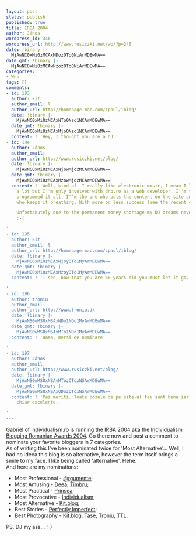 ```yaml
---
layout: post
status: publish
published: true
title: IRBA 2004
author: János
wordpress_id: 346
wordpress_url: http://www.rusiczki.net/wp/?p=346
date: !binary |-
  MjAwNC0xMi0zMCAxMDozOTo0NiArMDEwMA==
date_gmt: !binary |-
  MjAwNC0xMi0zMCAwNzozOTo0NiArMDEwMA==
categories:
- Web
tags: []
comments:
- id: 193
  author: kit
  author_email: l
  author_url: http://homepage.mac.com/cpaul/iblog/
  date: !binary |-
    MjAwNC0xMi0zMCAxNTo0Nzo1NCArMDEwMA==
  date_gmt: !binary |-
    MjAwNC0xMi0zMCAxMjo0Nzo1NCArMDEwMA==
  content: ! 'Hey, I thought you are a DJ '
- id: 194
  author: János
  author_email: 
  author_url: http://www.rusiczki.net/blog/
  date: !binary |-
    MjAwNC0xMi0zMCAxNjowMjozMCArMDEwMA==
  date_gmt: !binary |-
    MjAwNC0xMi0zMCAxMzowMjozMCArMDEwMA==
  content: ! 'Well, kind of. I really like electronic music, I mean I listen to it
    a lot but I''m only involved with dnb.ro as a web developer. I''m the guy who
    programmed it all, I''m the one who puts the content on the site and it''s me
    who keeps it breathing. With more or less success (see the recent crash).

    Unfortanutely due to the permanent money shortage my DJ dreams never materialized...
    :-(

'
- id: 195
  author: kit
  author_email: l
  author_url: http://homepage.mac.com/cpaul/iblog/
  date: !binary |-
    MjAwNC0xMi0zMCAxNjoyOTo1MyArMDEwMA==
  date_gmt: !binary |-
    MjAwNC0xMi0zMCAxMzoyOTo1MyArMDEwMA==
  content: ! 'I see, now that you are 60 years old you must let it go.

'
- id: 196
  author: troniu
  author_email: 
  author_url: http://www.troniu.dk
  date: !binary |-
    MjAwNS0wMS0xMSAxNDo1NDo1MyArMDEwMA==
  date_gmt: !binary |-
    MjAwNS0wMS0xMSAxMTo1NDo1MyArMDEwMA==
  content: ! 'aaaa, mersi de nominare!

'
- id: 197
  author: János
  author_email: 
  author_url: http://www.rusiczki.net/blog/
  date: !binary |-
    MjAwNS0wMS0xNSAyMTozOToxNSArMDEwMA==
  date_gmt: !binary |-
    MjAwNS0wMS0xNSAxODozOToxNSArMDEwMA==
  content: ! 'Pai meriti. Toate pozele de pe site-ul tau sunt bune iar unele sunt
    chiar excelente.

'
---
```

<p>Gabriel of <a href="http://www.individualism.ro">individualism.ro</a> is running the IRBA 2004 aka the <a href="http://www.individualism.ro/archives/2004/12/individualism_romanian_blogging_awards_2004.php">Individualism Blogging Romanian Awards 2004</a>. Go there now and post a comment to nominate your favorite bloggers in 7 categories.<br />
As of writing this I've been nominated twice for 'Most Alternative'... Well, I had no ideea this blog is so alternative, however the term itself brings a smile to my face. I like being called 'alternative'. Hehe.<br />
And here are my nominations:</p>
<ul>
<li>Most Professional - <a href="http://www.argumente.ro">@rgumente</a>;</li>
<li>Most Amusing - <a href="http://deea.supermagnet.ro" title="That'll be her new address">Deea</a>, <a href="http://www.timbru.com">Timbru</a>;</li>
<li>Most Practical - <a href="http://www.timbru.com/prinsea/">Prinsea</a>;</li>
<li>Most Provocative - <a href="http://www.individualism.ro">Individualism</a>;</li>
<li>Most Alternative - <a href="http://www.kitblog.com">Kit.blog</a>;</li>
<li>Best Stories - <a href="http://perfectlyimperfect.blogspot.com">Perfectly Imperfect</a>;</li>
<li>Best Photography - <a href="http://www.kitblog.com">Kit.blog</a>, <a href="http://www.tase.ro">Tase</a>, <a href="http://www.troniu.dk">Troniu</a>, <a href="http://www.paginiweb.com/blog/">TTL</a>.</li>
</ul>
<p>PS. DJ my ass... :-)</p>
